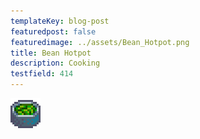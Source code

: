 ```yaml
---
templateKey: blog-post
featuredpost: false
featuredimage: ../assets/Bean_Hotpot.png
title: Bean Hotpot
description: Cooking
testfield: 414
---
```

![Bean Hotpot](../assets/Bean_Hotpot.png)